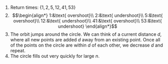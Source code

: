 1. Return times: $\{1,2,5,12,41,53\}$
2. $$\begin{align*}
1:&\text{ overshoot}\\
2:&\text{ undershoot}\\
5:&\text{ overshoot}\\
12:&\text{ undershoot}\\
41:&\text{ overshoot}\\
53:&\text{ undershoot}
\end{align*}$$
3. The orbit jumps around the circle. We can think of a current distance $d$, where all new points are added $d$ away from an existing point. Once all of the points on the circle are within $d$ of each other, we decrease $d$ and repeat.
4. The circle fills out very quickly for large $n$. 
